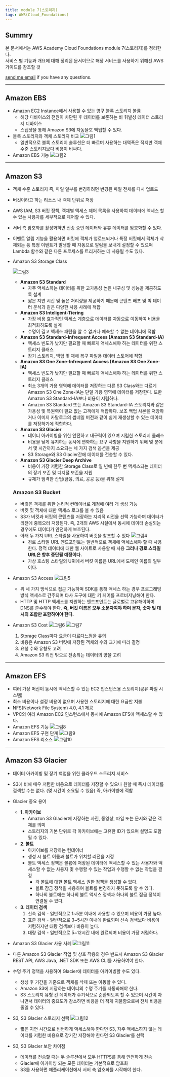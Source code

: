 ```yaml
---
title: module 7(스토리지)
tags: AWS(Cloud_Foundations)
---
```


## Summry

본 문서에서는 AWS Academy Cloud Foundations module 7(스토리지)를 정리한다.  
서비스 별 기능과 개요에 대해 정리된 문서이므로 해당 서비스를 사용하기 위해선 AWS 가이드를 참조할 것

[send me email](mailto:jewel7492@gmail.com) if you have any questions.

<!--more-->

---

## Amazon EBS

- Amazon EC2 Instance에서 사용할 수 있는 영구 블록 스토리지 볼륨
  - 해당 디바이스의 전원이 차단된 후 데이터를 보존하는 비 휘발성 데이터 스토리지 디바이스
  - 스냅샷을 통해 Amazon S3에 자동을호 백업할 수 있다.
- 블록 스토리지와 객체 스토리지 비교
  ![그림1](/assets/AWS/Cloud_Foundations7/1.png)
  - 일반적으로 블록 스토리지 솔루션은 더 빠르며 사용하는 대역폭은 적지만 객체 수준 스토리지보다 비용이 비싸다.
- Amazon EBS 기능
  ![그림2](/assets/AWS/Cloud_Foundations7/2.png)

---

## Amazon S3

- 객체 수준 스토리지 즉, 파일 일부를 변경하려면 변경된 파일 전체를 다시 업로드
- 버킷이라고 하는 리소스 내 객체 단위로 저장
- AWS IAM, S3 버킷 정책, 객체별 액세스 제어 목록을 사용하여 데이터에 액세스 할 수 있는 사용자를 세부적으로 제어할 수 있다.
- 서버 측 암호화를 활성화하면 전송 중인 데이터와 유휴 데이터를 암호화할 수 있다.
- 이벤트 알림 기능을 활용하면 버킷에 객체가 업로드되거나 특정 버킷에서 객체가 삭제되는 등 특정 이벤트가 발생할 때 자동으로 알림을 보내게 설정할 수 있으며 Lambda 함수와 같은 다른 프로세스를 트리거하는 데 사용될 수도 있다.
- Amazon S3 Storage Class

  ![그림3](/assets/AWS/Cloud_Foundations7/3.png)

  - **Amazon S3 Standard**
    - 자주 액세스하는 데이터를 위한 고가용성 높은 내구성 및 성능을 제공하도록 설계
    - 짧은 지연 시간 및 높은 처리량을 제공하기 때문에 콘텐츠 배포 및 빅 데이터 분석과 같은 다양한 사용 사례에 적합
  - **Amazon S3 Inteligent-Tiering**
    - 가장 비용 효과적인 액세스 계층으로 데이터를 자동으로 이동하여 비용을 최적화하도록 설계
    - 수명이 길고 액세스 패턴을 알 수 없거나 예측할 수 없는 데이터에 적합
  - **Amazon S3 Standard-Infrequent Access (Amazon S3 Standard-IA)**
    - 액세스 빈도가 낮지만 필요할 때 빠르게 액세스해야 하는 데이터를 위한 스토리지 클래스
    - 장기 스토리지, 백업 및 재해 복구 파일용 데이터 스토어에 적합
  - **Amazon S3 One Zone-Infrequent Access (Amazon S3 One Zone-IA)**
    - 액세스 빈도가 낮지만 필요할 때 빠르게 액세스해야 하는 데이터를 위한 스토리지 클래스
    - 최소 3개의 가용 영역에 데이터를 저장하는 다른 S3 Class와는 다르게 Amazon S3 One Zone-IA는 단일 가용 영역에 데이터를 저장한다. 또한 Amazon S3 Standard-IA보다 비용이 저렴하다.
    - Amazon S3 Standard 또는 Amazon S3 Standard-IA 스토리지와 같은 가용성 및 복원력이 필요 없는 고객에게 적합하다. 보조 백업 사본을 저장하거나 이미지 카탈로그의 썸네일 버전과 같이 쉽게 재생성할 수 있는 데이터를 저장하기에 적합하다.
  - **Amazon S3 Glacier**
    - 데이터 아카이빙을 위한 안전하고 내구력이 있으며 저렴한 스토리지 클래스
    - 비용을 낮게 유지하는 동시에 변화하는 요구 사항을 지원하기 위해 몇 분에서 몇 시간까지 소요되는 세 가지 검색 옵션을 제공
    - S3 Storage와 S3 Glacier간에 데이터를 전송할 수 있다.
  - **Amazon S3 Glacier Deep Archive**
    - 비용이 가장 저렴한 Storage Class로 일 년에 한두 번 액세스되는 데이터의 장기 보존 및 디지털 보존을 지원
    - 규제가 엄격한 산업(금융, 의료, 공공 등)을 위해 설계

  ### Amazon S3 Bucket

  - 버킷은 객체를 위한 논리적 컨테이너로 계정에 여러 개 생성 가능
  - 버킷 및 객체에 대한 액세스 로그를 볼 수 있음
  - S3가 버킷과 버킷의 콘텐츠를 저장하는 지리적 리전을 선택 가능하며 데이터가 리전에 중복으러 저장된다. 즉, 2개의 AWS 시설에서 동시에 데이터 손실되는 경우에도 데이터가 안전하게 보호된다.
  - 아래 두 가지 URL 스타일을 사용하여 버킷을 참조할 수 있다
    ![그림4](/assets/AWS/Cloud_Foundations7/4.png)
    - 경로 스타일 URL 엔드포인트는 일반적으로 객체에 액세스해야 할 때 사용한다. 정적 데이터에 대한 웹 사이트로 사용할 때 사용 **그러나 경로 스타일 URL은 향후 중단될 예정이다.**
    - 가상 호스팅 스타일의 URI에서 버킷 이름은 URL에서 도메인 이름의 일부이다.

- Amazon S3 Access
  ![그림5](/assets/AWS/Cloud_Foundations7/5.png)
  - 위 세 가지 방식으로 접근 가능하며 SDK를 통해 액세스 하는 경우 프로그래밍 방식 액세스로 간주되며 타사 도구에 대한 키 페어를 프로비저닝해야 한다.
  - HTTP 및 HTTP 액세스를 지원하는 엔드포인트는 글로벌로 고유해야하며 DNS를 준수해야 한다. **즉, 버킷 이름은 모두 소문자여야 하며 문자, 숫자 및 대시의 조합만 포함하여야 한다.**
- Amazon S3 Cost
  ![그림6](/assets/AWS/Cloud_Foundations7/6.png)
  ![그림7](/assets/AWS/Cloud_Foundations7/7.png)
  1. Storage Class마다 요금이 다르다느점을 유의
  2. 비용은 Amazon S3 버킷에 저장된 객체의 수와 크기에 따라 결정
  3. 요청 수와 유형도 고려
  4. Amazon S3 리전 밖으로 전송되는 데이터의 양을 고려

---

## Amazon EFS

- 여러 가상 머신이 동시에 액세스할 수 있는 EC2 인스턴스용 스토리지(공유 파일 시스템)
- 최소 비용이나 설정 비용이 없으며 사용한 스토리지에 대한 요금만 지불
- NFS(Network File System) 4.0, 4.1 제공
- VPC의 여러 Amazon EC2 인스턴스에서 동시에 Amazon EFS에 액세스할 수 있다.
- Amazon EFS 기능
  ![그림8](/assets/AWS/Cloud_Foundations7/8.png)
- Amazon EFS 구현 단계
  ![그림9](/assets/AWS/Cloud_Foundations7/9.png)
- Amazon EFS 리소스
  ![그림10](/assets/AWS/Cloud_Foundations7/10.png)

---

## Amazon S3 Glacier

- 데이터 아카이빙 및 장기 백업을 위한 클라우드 스토리지 서비스
- S3에 비해 매우 저렴한 비용으로 데이터를 저장할 수 있으나 원할 때 즉시 데이터를 검색할 수는 없다. (몇 시간이 소요될 수 있음) 즉, 아카이빙에 적합
- Glacier 중요 용어

  - **1. 아카이브**
    - Amazon S3 Glacier에 저장하는 사진, 동영상, 파일 또는 문서와 같은 객체를 의미
    - 스토리지의 기본 단위로 각 아카이브에는 고유한 ID가 있으며 설명도 포함될 수 있다.
  - **2. 볼트**
    - 아카이브를 저장하는 컨테이너
    - 생성 시 볼트 이름과 볼트가 위치할 리전을 지정
    - 볼트 액세스 정책은 볼륨에 저장된 데이터에 액세스할 수 있는 사용자와 액세스할 수 없는 사용자 및 수행할 수 있는 작업과 수행할 수 없는 작업을 결정
      - 각 볼트에 대한 볼트 액세스 권한 정책을 생성할 수 있다.
      - 볼트 잠금 정책을 사용하여 볼트를 변경하지 못하도록 할 수 있다.
      - 하나의 볼트에는 하나의 볼트 액세스 정책과 하나의 볼트 잠금 정책이 연결될 수 있다.
  - **3. 데이터 검색**
    1. 신속 검색 - 일반적으로 1~5분 이내에 사용할 수 있으며 비용이 가장 높다.
    2. 표준 검색 - 일반적으로 3~5시간 이내에 완료되며 신속 검색보다 비용이 저렴하지만 대량 검색보다 비용이 높다.
    3. 대량 검색 - 일반적으로 5~12시간 내에 완료되며 비용이 가장 저렴하다.

- Amazon S3 Glacier 사용 사례
  ![그림11](/assets/AWS/Cloud_Foundations7/11.png)
- 다른 Amazon S3 Glacier 작업 및 상호 작용의 경우 반드시 Amazon S3 Glacier REST API, AWS Java, .NET SDK 또는 AWS CLI를 사용하여야 한다.
- 수명 주기 정책을 사용하여 Glacier에 데이터를 아키이빙할 수도 있다.
  - 생성 후 기간을 기준으로 객체를 삭제 또는 이동할 수 있다.
  - Amazon S3에 저장하는 데이터의 수명 주기를 자동화해야 한다.
  - S3 스토리지 유형 간 데이터가 주기적으로 순환되도록 할 수 있으며 시간이 자나면서 데이터의 중요도가 감소하면 비용을 더 적게 지불함으로써 전체 비용을 줄일 수 있다.
- S3, S3 Glacier 스토리지 선택
  ![그림12](/assets/AWS/Cloud_Foundations7/12.png)
  - 짧은 지연 시간으로 빈번하게 액세스해야 한다면 S3, 자주 액세스하지 않는 데이터를 저렴한 비용으로 장기간 저장해야 한다면 S3 Glacier를 선택
- S3, S3 Glacier 보안 차이점
  - 데이터를 전송할 때는 두 솔루션에서 모두 HTTPS를 통해 안전하게 전송
  - Glacier에 아카이빙 되는 모든 데이터는 기본적으로 암호화
  - S3를 사용하면 애플리케이션에서 서버 측 암호화를 시작해야 한다.
